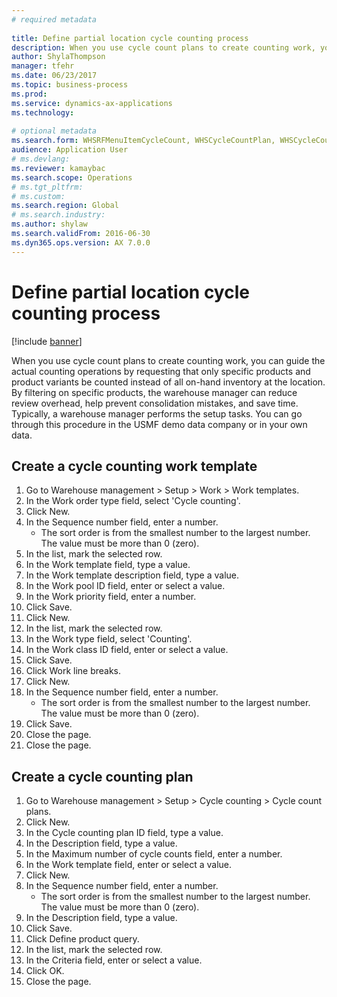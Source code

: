 ```yaml
--- 
# required metadata 
 
title: Define partial location cycle counting process 
description: When you use cycle count plans to create counting work, you can guide the actual counting operations by requesting that only specific products and product variants be counted instead of all on-hand inventory at the location. 
author: ShylaThompson
manager: tfehr 
ms.date: 06/23/2017
ms.topic: business-process 
ms.prod:  
ms.service: dynamics-ax-applications 
ms.technology:  
 
# optional metadata 
ms.search.form: WHSRFMenuItemCycleCount, WHSCycleCountPlan, WHSCycleCountPlanListPage, WHSWorkTemplateTable
audience: Application User 
# ms.devlang:  
ms.reviewer: kamaybac
ms.search.scope: Operations 
# ms.tgt_pltfrm:  
# ms.custom:  
ms.search.region: Global
# ms.search.industry: 
ms.author: shylaw
ms.search.validFrom: 2016-06-30 
ms.dyn365.ops.version: AX 7.0.0 
---
```

# Define partial location cycle counting process 

[!include [banner](../../includes/banner.md)]

When you use cycle count plans to create counting work, you can guide the actual counting operations by requesting that only specific products and product variants be counted instead of all on-hand inventory at the location. By filtering on specific products, the warehouse manager can reduce review overhead, help prevent consolidation mistakes, and save time. Typically, a warehouse manager performs the setup tasks. You can go through this procedure in the USMF demo data company or in your own data.


## Create a cycle counting work template
1. Go to Warehouse management > Setup > Work > Work templates.
2. In the Work order type field, select 'Cycle counting'.
3. Click New.
4. In the Sequence number field, enter a number.
    * The sort order is from the smallest number to the largest number. The value must be more than 0 (zero).  
5. In the list, mark the selected row.
6. In the Work template field, type a value.
7. In the Work template description field, type a value.
8. In the Work pool ID field, enter or select a value.
9. In the Work priority field, enter a number.
10. Click Save.
11. Click New.
12. In the list, mark the selected row.
13. In the Work type field, select 'Counting'.
14. In the Work class ID field, enter or select a value.
15. Click Save.
16. Click Work line breaks.
17. Click New.
18. In the Sequence number field, enter a number.
    * The sort order is from the smallest number to the largest number. The value must be more than 0 (zero).  
19. Click Save.
20. Close the page.
21. Close the page.

## Create a cycle counting plan
1. Go to Warehouse management > Setup > Cycle counting > Cycle count plans.
2. Click New.
3. In the Cycle counting plan ID field, type a value.
4. In the Description field, type a value.
5. In the Maximum number of cycle counts field, enter a number.
6. In the Work template field, enter or select a value.
7. Click New.
8. In the Sequence number field, enter a number.
    * The sort order is from the smallest number to the largest number. The value must be more than 0 (zero).  
9. In the Description field, type a value.
10. Click Save.
11. Click Define product query.
12. In the list, mark the selected row.
13. In the Criteria field, enter or select a value.
14. Click OK.
15. Close the page.

